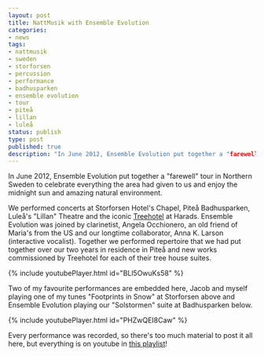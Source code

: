 ```yaml
---
layout: post
title: NattMusik with Ensemble Evolution
categories:
- news
tags:
- nattmusik
- sweden
- storforsen
- percussion
- performance
- badhusparken
- ensemble evolution
- tour
- piteå
- lillan
- luleå
status: publish
type: post
published: true
description: "In June 2012, Ensemble Evolution put together a "farewell" tour in Northern Sweden to celebrate everything the area had given to us and enjoy the midnight"
---
```


In June 2012, Ensemble Evolution put together a "farewell" tour in Northern Sweden to celebrate everything the area had given to us and enjoy the midnight sun and amazing natural environment.

We performed concerts at Storforsen Hotel's Chapel, Piteå Badhusparken, Luleå's "Lillan" Theatre and the iconic [Treehotel](http://www.treehotel.se) at Harads. Ensemble Evolution was joined by clarinetist, Angela Occhionero, an old friend of Maria's from the US and our longtime collaborator, Anna K. Larson (interactive vocalist). Together we performed repertoire that we had put together over our two years in residence in Piteå and new works commissioned by Treehotel for each of their tree house suites.

<!-- https://youtu.be/BLl5OwuKs58 -->

{% include youtubePlayer.html id="BLl5OwuKs58" %}

Two of my favourite performances are embedded here, Jacob and myself playing one of my tunes "Footprints in Snow" at Storforsen above and Ensemble Evolution playing our "Solstormen" suite at Badhusparken below. 

<!-- https://youtu.be/PHZwQEI8Caw -->

{% include youtubePlayer.html id="PHZwQEI8Caw" %}

Every performance was recorded, so there's too much material to post it all here, but everything is on youtube in [this playlist](http://www.youtube.com/playlist?list=PLnRoOVbpGXfZaRKZACoUu-uJFDnXCo9Qa&feature=addto)!
